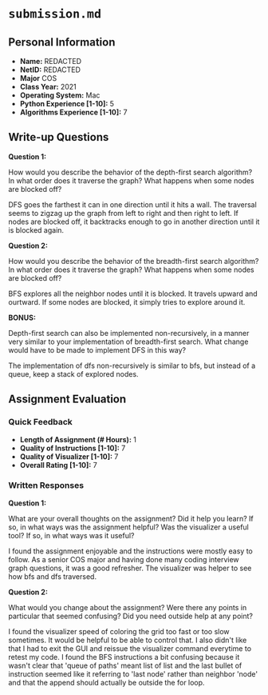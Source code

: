 # `submission.md`

## Personal Information

- **Name:** REDACTED
- **NetID:** REDACTED
- **Major** COS
- **Class Year:** 2021
- **Operating System:** Mac
- **Python Experience [1-10]:** 5
- **Algorithms Experience [1-10]:** 7

## Write-up Questions

**Question 1:** 

How would you describe the behavior of the depth-first search algorithm? In what order does it traverse the graph? What happens when some nodes are blocked off?

DFS goes the farthest it can in one direction until it hits a wall. The traversal seems to zigzag up the graph from left to right and then right to left. If nodes are blocked off, it backtracks enough to go in another direction until it is blocked again.

**Question 2:**

How would you describe the behavior of the breadth-first search algorithm? In what order does it traverse the graph? What happens when some nodes are blocked off?

BFS explores all the neighbor nodes until it is blocked. It travels upward and ourtward. If some nodes are blocked, it simply tries to explore around it.

**BONUS:**

Depth-first search can also be implemented non-recursively, in a manner very similar to your implementation of breadth-first search. What change would have to be made to implement DFS in this way?

The implementation of dfs non-recursively is similar to bfs, but instead of a queue, keep a stack of explored nodes.

## Assignment Evaluation

### Quick Feedback

- **Length of Assignment (# Hours):** 1
- **Quality of Instructions [1-10]:** 7
- **Quality of Visualizer [1-10]:** 7
- **Overall Rating [1-10]:** 7

### Written Responses

**Question 1:**

What are your overall thoughts on the assignment? Did it help you learn? If so, in what ways was the assignment helpful? Was the visualizer a useful tool? If so, in what ways was it useful?

I found the assignment enjoyable and the instructions were mostly easy to follow. As a senior COS major and having done many coding interview graph questions, it was a good refresher. The visualizer was helper to see how bfs and dfs traversed. 

**Question 2:**

What would you change about the assignment? Were there any points in particular that seemed confusing? Did you need outside help at any point?

I found the visualizer speed of coloring the grid too fast or too slow sometimes. It would be helpful to be able to control that. I also didn't like that I had to exit the GUI and reissue the visualizer command everytime to retest my code. I found the BFS instructions a bit confusing because it wasn't clear that 'queue of paths' meant list of list and the last bullet of instruction seemed like it referring to 'last node' rather than neighbor 'node' and that the append should actually be outside the for loop.
